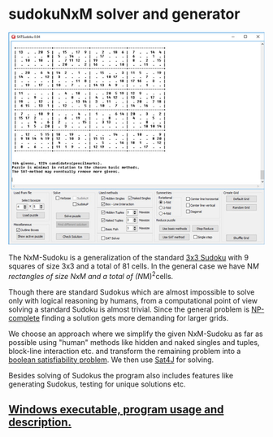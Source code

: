 # sudokuNxM solver and generator


![](gui.jpg "")

The NxM-Sudoku is a generalization of the standard <a href="https://en.wikipedia.org/wiki/Sudoku">3x3 Sudoku</a> with 9 squares of size 3x3 and a total of 81 cells. In the general case we have N*M rectangles of size NxM and a total of (N*M)<sup>2</sup>cells.</p>
      <p><a href="themen/sudoku/program.html"></a> Though there are standard Sudokus which are almost impossible to solve only with logical reasoning by humans, from a computational point of view solving a standard Sudoku is almost trivial. Since the general problem is <a href="https://en.wikipedia.org/wiki/NP-completeness">NP-complete</a> finding a solution gets more demanding for larger grids.</p>
      <p>We choose an approach where we simplify the given NxM-Sudoku as far as possible using &quot;human&quot; methods like hidden and naked singles and tuples, block-line interaction etc. and transform the remaining problem into a <a href="https://en.wikipedia.org/wiki/Boolean_satisfiability_problem">boolean satisfiability problem</a>. We then use <a href="http://www.sat4j.org/">Sat4J</a> for solving.</p>
      Besides solving of Sudokus the program also includes features like generating Sudokus, testing for unique solutions etc.
      <p>
  
  
 ## <a href="http://kociemba.org/themen/sudoku/program.html">Windows executable, program usage and description.</a>
